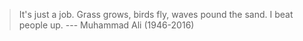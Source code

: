 
> It's just a job. Grass grows, birds fly, waves pound the sand. I beat people up. --- Muhammad Ali (1946-2016)
